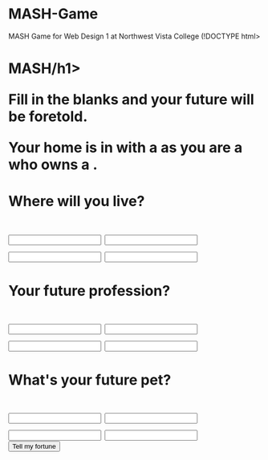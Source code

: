 # MASH-Game
MASH Game for Web Design 1 at Northwest Vista College
(!DOCTYPE html>
<html>
  <!--HEAD SECTION STARTS -->
  <head>
    <meta charset="utf-8">
    <meta name ="viewport" content="width=device-width, initial-scale=1, minimum-scale=0.5, maximum-scale=0.5, minimal-ui">
    <title>MASH</title>
    <link href="" rel="stylesheet">
    <link href="" rel="stylesheet">
  </head>
  <!--HEAD SECTION ENDS -->
  
  <!-- BODY SECTION STARTS -->
  <body>
    <h1>MASH/h1>
      <p class="description">Fill in the blanks and your future will be foretold.</p>
      <form action="" method="post" id="mash>
                                        <div id="answers" class="hide">
                                                                      <p>Your home is in <span id="answer_1"></span> with a <span id ="answer3"></span> as you are a <span id="answer_2"></span> who owns a <span id ="home"></span>.
                                                                      <div>
                                                                      <div class ="bucket">
                                                                                          <div class ="choice-bucket">
                                                                                                                     <h4 class="highlight">Where will you live?</h4>
                                                                                                         <input name="answer_1[]">
          <input name="answer_1[]">
          <input name="answer_1[]">
          <input name="answer_1[]">
        </div>
        <div class="choice-bucket">
          <h4 class="highlight">Your future profession?</h4>
          <input name="answer_2[]">
          <input name="answer_2[]">
          <input name="answer_2[]">
          <input name="answer_2[]">
        </div>
        <div class="choice-bucket">
          <h4 class="highlight">What's your future pet?</h4>
          <input name="answer_3[]">
          <input name="answer_3[]">
          <input name="answer_3[]">
          <input name="answer_3[]">
        </div>
      </div>
      <button type="submit" class="button-submit">Tell my fortune</button>
    </form>  
    <script src=""></script>
  </body>
  <!-- BODY SECTION ENDS -->
  <!-- 2021 New Course -->

</html>
                                                                                                                                         
